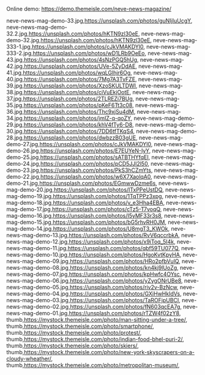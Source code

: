 Online demo: https://demo.themeisle.com/neve-news-magazine/


neve-news-mag-demo-33.jpg,https://unsplash.com/photos/guNIjIuUcgY,
neve-news-mag-demo-32.2.jpg,https://unsplash.com/photos/hKTN9zl30eE,
neve-news-mag-demo-32.jpg,https://unsplash.com/photos/hKTN9zl30eE,
neve-news-mag-333-1.jpg,https://unsplash.com/photos/cJkVMAKDYl0,
neve-news-mag-333-2.jpg,https://unsplash.com/photos/wD1LRb9OeEo,
neve-news-mag-43.jpg,https://unsplash.com/photos/4sNzPGQ5hUg,
neve-news-mag-42.jpg,https://unsplash.com/photos/UVe-5ZyDdAE,
neve-news-mag-41.jpg,https://unsplash.com/photos/wqLGlhjr6Og,
neve-news-mag-40.jpg,https://unsplash.com/photos/7Mg7A3TvFZE,
neve-news-mag-39.jpg,https://unsplash.com/photos/XzoSKULTDWI,
neve-news-mag-38.jpg,https://unsplash.com/photos/ciVuEkjOotE,
neve-news-mag-37.jpg,https://unsplash.com/photos/2TLREZi7BUg,
neve-news-mag-35.jpg,https://unsplash.com/photos/pKeF6Tt3c08,
neve-news-mag-36.jpg,https://unsplash.com/photos/Thc9xjSu4dM,
neve-news-mag-34.jpg,https://unsplash.com/photos/jmIZ-q-qoZY,
neve-news-mag-demo-29.jpg,https://unsplash.com/photos/khV4fTy6-D8,
neve-news-mag-demo-30.jpg,https://unsplash.com/photos/7DD6tfTKqS4,
neve-news-mag-demo-28.jpg,https://unsplash.com/photos/dwbzzB03gUE,
neve-news-mag-demo-27.jpg,https://unsplash.com/photos/cJkVMAKDYl0,
neve-news-mag-demo-26.jpg,https://unsplash.com/photos/E7EUYeN-IyY,
neve-news-mag-demo-25.jpg,https://unsplash.com/photos/sATBTHYfqEI,
neve-news-mag-demo-24.jpg,https://unsplash.com/photos/pCD5JJl2l50,
neve-news-mag-demo-23.jpg,https://unsplash.com/photos/PkS3hCZmYts,
neve-news-mag-demo-22.jpg,https://unsplash.com/photos/w6X7XaolqA0,
neve-news-mag-demo-21.jpg,https://unsplash.com/photos/EGmwwDzme6s,
neve-news-mag-demo-20.jpg,https://unsplash.com/photos/ITxPPeUstDQ,
neve-news-mag-demo-19.jpg,https://unsplash.com/photos/1TqTPPz3xpg,
neve-news-mag-demo-18.jpg,https://unsplash.com/photos/v_e3Hha4EBA,
neve-news-mag-demo-17.jpg,https://unsplash.com/photos/cTz5-T7voqQ,
neve-news-mag-demo-16.jpg,https://unsplash.com/photos/I5yMF33r3s8,
neve-news-mag-demo-15.jpg,https://unsplash.com/photos/bG5rhvRH0JM,
neve-news-mag-demo-14.jpg,https://unsplash.com/photos/U8mgT3_KWOk,
neve-news-mag-demo-13.jpg,https://unsplash.com/photos/RvV6qccrbkA,
neve-news-mag-demo-12.jpg,https://unsplash.com/photos/x9iToq_5I4k,
neve-news-mag-demo-11.jpg,https://unsplash.com/photos/qbf59TU077Q,
neve-news-mag-demo-10.jpg,https://unsplash.com/photos/HgoKvtKpyHA,
neve-news-mag-demo-09.jpg,https://unsplash.com/photos/HRo2pfbVulQ,
neve-news-mag-demo-08.jpg,https://unsplash.com/photos/kn4kj9lUoZg,
neve-news-mag-demo-07.jpg,https://unsplash.com/photos/kpHwfc4OYsc,
neve-news-mag-demo-06.jpg,https://unsplash.com/photos/yZygONrUBe8,
neve-news-mag-demo-05.jpg,https://unsplash.com/photos/riv2v-BzNcw,
neve-news-mag-demo-04.jpg,https://unsplash.com/photos/GXiHwHkIdVs,
neve-news-mag-demo-03.jpg,https://unsplash.com/photos/TaROFjpUBCI,
neve-news-mag-demo-02.jpg,https://unsplash.com/photos/fN603qcEA7g,
neve-news-mag-demo-01.jpg,https://unsplash.com/photos/rTZW4f02zY8,
thumb,https://mystock.themeisle.com/photo/man-sitting-under-a-tree/,
thumb,https://mystock.themeisle.com/photo/smartphone/,
thumb,https://mystock.themeisle.com/photo/protest/,
thumb,https://mystock.themeisle.com/photo/indian-food-bhel-puri-2/,
thumb,https://mystock.themeisle.com/photo/skiers/,
thumb,https://mystock.themeisle.com/photo/new-york-skyscrapers-on-a-cloudy-wheather/,
thumb,https://mystock.themeisle.com/photo/metropolitan-museum/,

